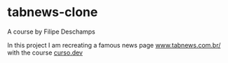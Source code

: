# tabnews-clone

A course by Filipe Deschamps

In this project I am recreating a famous news page www.tabnews.com.br/ with the course [curso.dev](https://curso.dev/)
